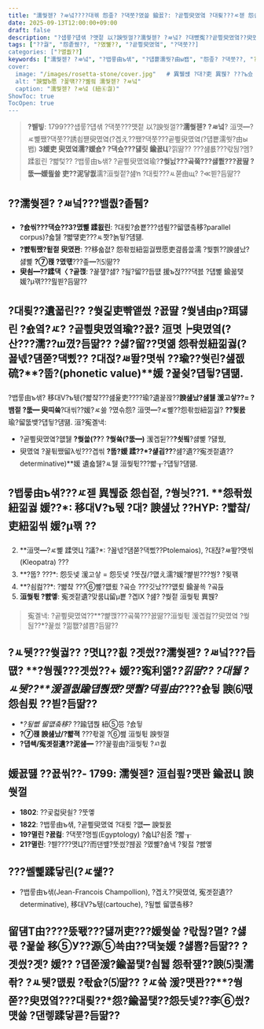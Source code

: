 ```yaml
---
title: "濡쒖젣? ?ㅽ넠????대궦 怨좊? ?댁쭛?몄쓽 鍮꾨?: ?곹삎臾몄옄 ?대룆???ㅼ젣 怨쇱젙"
date: 2025-09-13T12:00:00+09:00
draft: false
description: "?섑뤃?덉샊 ?먯젙 以?諛쒓껄??濡쒖젣? ?ㅽ넠? ?대뼸寃??곹삎臾몄옄??臾몄쓣 ?댁뿀?꾧퉴? ?뱁뤃由ъ샊??吏묒슂??異붾줎 怨쇱젙遺???ㅻ뒛???붿????몃Ц?숆퉴吏, ?대룆???ъ젙?????몄쑝濡??뺣━?⑸땲??"
tags: ["??궗", "怨좉퀬??, "?몄뼱??, "?곹삎臾몄옄", "?댁쭛??]
categories: ["?멸퀎??]
keywords: ["濡쒖젣? ?ㅽ넠", "?뱁뤃由ъ샊", "?덉뿉濡쒓?由ы봽", "怨좊? ?댁쭛??, "?대룆"]
cover:
  image: "/images/rosetta-stone/cover.jpg"   # 異뷀썑 ?대?吏 異붽? ???ъ슜 (?놁뼱??臾대갑)
  alt: "諛뺣Ъ愿 ?꾩떆???볦씤 濡쒖젣? ?ㅽ넠"
  caption: "濡쒖젣? ?ㅽ넠 (紐⑥궗)"
ShowToc: true
TocOpen: true
---
```


> **?붿빟**: 1799???섑뤃?덉샊 ?댁쭛???먯젙 以?諛쒓껄??**濡쒖젣? ?ㅽ넠**? 洹몃━?ㅼ뼱쨌?댁쭛??誘쇱쨷臾몄옄(?곕え??쨌?댁쭛???곹삎臾몄옄(?덉뿉濡쒓?由ы봽) **3媛吏 臾몄옄濡?媛숈? ?댁슜???덇릿 鍮꾨Ц**?낅땲?? ???섎룞???띿뒪?멤?蹂묎린 ?뺣텇?? ?뱁뤃由ъ샊? ?곹삎臾몄옄瑜?**?쒖닔???곸쭠???섏뿴???꾨땶 ?뚮━媛믪쓣 吏??泥닿퀎**濡?洹쒖젙?섎ŉ ?대룆???ㅻ쭏由щ? ?≪븯?듬땲??

## ??濡쒖젣? ?ㅽ넠???밸퀎?좉퉴?
- **?숈씪???댁슜??3?몄뼱 蹂묎린**: ?대룆?숈뿉???섑룊??留먮춬移?parallel corpus)?숇뒗 ?뺣떟吏???ㅻ쫫?놁뒿?덈떎.  
- **?뺤튂쨌?됱젙 臾몄꽌**: ??移숇졊? 怨좎쑀紐낆궗쨌愿吏겶룹쓽濡 ?쒗쁽??諛섎났?섏뼱 **?⑦꽩 ?몄떇**???좊━?⑸땲??  
- **臾쇰━??蹂댁〈 ?곹깭**: ?꾩쟾?섏? ?딆?留??듭떖 援ъ젅???댁븘 ?덉뼱 鍮꾧탳 媛?μ꽦???믪븯?듬땲??

## ?대룆??遺꾧린?? ?쒖긽吏뺚앹씠 ?꾨땶 ?쒖냼由р?珥덇린 ?숈옄?ㅼ? ?곹삎臾몄옄瑜??꾨? **洹몃┝臾몄옄(?산???**濡??ш꼈?듬땲?? ?섏?留?**?몃옒 怨좎쑀紐낆궗**(?꾪넧?덈쭏?댁삤?? ?대젅?ㅽ뙆?몃씪 ??瑜??쒓린?섎젮硫?**?뚭?(phonetic value)**媛 ?꾩슂?덉뒿?덈떎.  
?뱁뤃由ъ샊? 移대Ⅴ?ъ뒋(?뺣챸???섎윭吏????瑜?遺꾩꽍??**諛섎났?섎뒗 湲고샇??= ?뱀젙 ?뚮━ 臾띠쓬**?대씪??媛?ㅼ쓣 ?몄슦怨? 洹몃━?ㅼ뼱??怨좎쑀紐낆궗? **??묓몴**瑜?留뚮뱾?덉뒿?덈떎. 洹?寃곌낵:
- ?곹삎臾몄옄?먮뒗 **?쒖쓽(??**? **?쒖쓬(?뚮━)** 湲곕뒫??**?쇳빀**?섏뼱 ?덇퀬,  
- 臾몄옄 ?꾩튂쨌留λ씫???곕씪 **?뚭?媛 蹂??*?섍굅??**?섎?遺??寃곗젙遺?? determinative)**媛 遺숇뒗?ㅻ뒗 洹쒖튃???뺣┰?덉뒿?덈떎.

## ?뱁뤃由ъ샊???ㅼ젣 異붾줎 怨쇱젙, ?쒕늿??1. **怨좎쑀紐낆궗 媛??*: 移대Ⅴ?ъ뒋 ?대? 諛섎났 ??HYP: ?뺣챸/吏紐낆씪 媛?μ꽦 ?? 
2. **洹몃━?ㅼ뼱 蹂몃Ц ?議?*: ?꾪넧?덈쭏?댁삤??Ptolemaios), ?대젅?ㅽ뙆?몃씪(Kleopatra) ??? 
3. **?뚭? ???*: 怨듯넻 湲고샇 = 怨듯넻 ?뚯젅/?먮え濡?媛?뺥븯???쒕? ?묒꽦  
4. **?쇰컲??*: ?뺣챸 ???⑥뼱?먮룄 ?곸슜 ???깃났???먮룆 鍮꾩쑉 ?곸듅  
5. **洹쒖튃 ?뺤옣**: 寃곗젙遺?맞룸Ц留μ뿉 ?곕Ⅸ ?섎? ?쒖젙 洹쒖튃 異붽?

> 寃곌낵: ?곹삎臾몄옄??**?뺥깭???곸쭠???꾨땲??洹쒖튃 湲곕컲??臾몄옄 ?쒖뒪??*?꾩씠 ?낆쬆?섏뿀?듬땲??

## ?ㅻ뒛???쒖궗?? ?몃Ц??횞 ?곗씠??濡쒖젣? ?ㅽ넠???듭떖? **?쒕퀝???곗씠??+ 媛??寃利앪?*?낅땲?? ?대뒗 ?ㅻ뒛??**湲곌퀎踰덉뿭쨌?먯뿰?댁쿂由?*???숈뒿 諛⑹떇怨쇰룄 ??븯?듬땲??  
- **?됲뻾 留먮춬移?* ??踰덉뿭 紐⑤뜽 ?숈뒿  
- **?⑦꽩 諛섎났/?뺣젹** ???좏겙 ?⑥쐞 洹쒖튃 諛쒓껄  
- **?덉쇅/寃곗젙遺??泥섎━** ???꾩쿂由?洹쒖튃 ?ㅺ퀎

## 媛꾨떒 ??꾨씪??- **1799**: 濡쒖젣? 洹쇱쿂?먯꽌 鍮꾨Ц 諛쒓껄  
- **1802**: ??곷컯臾쇨? ?뚯옣  
- **1822**: ?뱁뤃由ъ샊, ?곹삎臾몄옄 ?대룆 ?먮━ 諛쒗몴  
- **19?멸린 ?꾨컲**: ?댁쭛?명븰(Egyptology) ?숇Ц?쇰줈 ?뺣┰  
- **21?멸린**: ?붿????몃Ц??而댄벂?뚯씠?붾꼸 ?몄뼱?숆낵 ?묒젏 ?뺤옣

## ???쎌뼱蹂닿린(?ㅼ썙??
- ?뱁뤃由ъ샊(Jean-Francois Champollion), ?곕え??臾몄옄, 寃곗젙遺??determinative), 移대Ⅴ?ъ뒋(cartouche), ?됲뻾 留먮춬移?
## 留덈Т由????뚰뙋???덇꺼吏???媛쒖쓽 ?띿뒪?멸? **?섏쿇 ?꾩쓽 移⑤У??源⑤쑉由??댁뇿**媛 ?섏뿀?듬땲?? ?곗씠?곗? 媛?? ?덉쭏湲?鍮꾧탳?쇰뒗 怨좎쟾??諛⑸쾿濡좎? ?ㅻ뒛?먮룄 ?좏슚?⑸땲?? ?ㅼ쓬 湲?먯꽌??**?쒕쭏??臾몄옄???대룆??*怨?鍮꾧탳??怨듯넻??李⑥씠?먯쓣 ?댄렣蹂닿쿋?듬땲??



